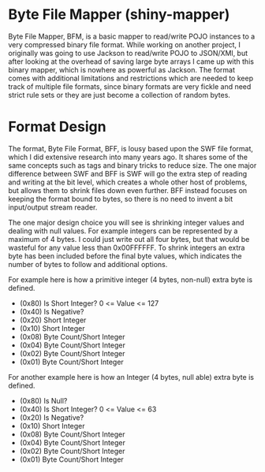 Byte File Mapper (shiny-mapper)
============

Byte File Mapper, BFM, is a basic mapper to read/write POJO instances to a very compressed binary file format.  While working on another project, I originally was going to use Jackson to read/write POJO to JSON/XMl, but after looking at the overhead of saving large byte arrays I came up with this binary mapper, which is nowhere as powerful as Jackson.  The format comes with additional limitations and restrictions which are needed to keep track of multiple file formats, since binary formats are very fickle and need strict rule sets or they are just become a collection of random bytes.

Format Design
============

The format, Byte File Format, BFF, is lousy based upon the SWF file format, which I did extensive research into many years ago.  It shares some of the same concepts such as tags and binary tricks to reduce size.  The one major difference between SWF and BFF is SWF will go the extra step of reading and writing at the bit level, which creates a whole other host of problems, but allows them to shrink files down even further.  BFF instead focuses on keeping the format bound to bytes, so there is no need to invent a bit input/output stream reader.

The one major design choice you will see is shrinking integer values and dealing with null values.  For example integers can be represented by a maximum of 4 bytes.  I could just write out all four bytes, but that would be wasteful for any value less than 0x00FFFFFF.  To shrink integers an extra byte has been included before the final byte values, which indicates the number of bytes to follow and additional options.

For example here is how a primitive integer (4 bytes, non-null) extra byte is defined.

* (0x80) Is Short Integer?  0 <= Value <= 127 
* (0x40) Is Negative?
* (0x20) Short Integer
* (0x10) Short Integer
* (0x08) Byte Count/Short Integer
* (0x04) Byte Count/Short Integer
* (0x02) Byte Count/Short Integer
* (0x01) Byte Count/Short Integer

For another example here is how an Integer (4 bytes, null able) extra byte is defined.

* (0x80) Is Null?
* (0x40) Is Short Integer?  0 <= Value <= 63 
* (0x20) Is Negative?
* (0x10) Short Integer
* (0x08) Byte Count/Short Integer
* (0x04) Byte Count/Short Integer
* (0x02) Byte Count/Short Integer
* (0x01) Byte Count/Short Integer
